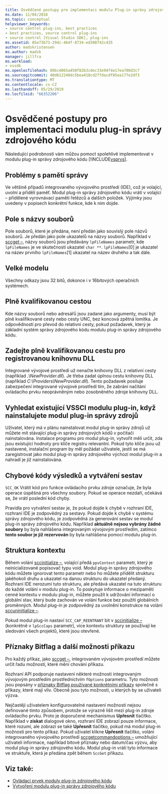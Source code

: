 ```yaml
---
title: Osvědčené postupy pro implementaci modulu Plug-in správy zdrojového kódu | Dokumentace Microsoftu
ms.date: 11/04/2016
ms.topic: conceptual
helpviewer_keywords:
- source control plug-ins, best practices
- best practices, source control plug-ins
- source control [Visual Studio SDK], plug-ins
ms.assetid: 85e73b73-29dc-464f-8734-ed308742c435
author: madskristensen
ms.author: madsk
manager: jillfra
ms.workload:
- vssdk
ms.openlocfilehash: 89bc4065a450f82b3cdec33e94f4e17ea700d3c7
ms.sourcegitcommit: 40d612240dc5bea418cd27fdacdf85ea177e2df3
ms.translationtype: MT
ms.contentlocale: cs-CZ
ms.lasthandoff: 05/29/2019
ms.locfileid: "66352206"
---
```

# <a name="best-practices-for-implementing-a-source-control-plug-in"></a>Osvědčené postupy pro implementaci modulu plug-in správy zdrojového kódu
Následující podrobnosti vám můžou pomoct spolehlivě implementovat v modulu plug-in správy zdrojového kódu [!INCLUDE[vsprvs](../code-quality/includes/vsprvs_md.md)].

## <a name="memory-management-issues"></a>Problémy s pamětí správy
 Ve většině případů integrovaného vývojového prostředí (IDE), což je volající, uvolní a přidělí paměť. Modul plug-in správy zdrojového kódu vrátí v volající – přidělené vyrovnávací paměti řetězců a dalších položek. Výjimky jsou uvedeny v popisech konkrétní funkce, kde k nim dojde.

## <a name="arrays-of-file-names"></a>Pole s názvy souborů
 Pole souborů, které je předána, není předán jako souvislý pole názvů souborů. Je předán jako pole ukazatelů na názvy souborů. Například v [sccget –](../extensibility/sccget-function.md), názvy souborů jsou předávány `lpFileNames` parametr, kde `lpFileNames` je ve skutečnosti ukazatel `char **`. `lpFileNames`[0] je ukazatel na název prvního `lpFileNames`[1] ukazatel na název druhého a tak dále.

## <a name="large-model"></a>Velké modelu
 Všechny odkazy jsou 32 bitů, dokonce i v 16bitových operačních systémech.

## <a name="fully-qualified-paths"></a>Plně kvalifikovanou cestou
 Kde názvy souborů nebo adresářů jsou zadané jako argumenty, musí být plně kvalifikované cesty nebo cesty UNC, bez koncová zpětná lomítka. Je odpovědností pro převod do relativní cesty, pokud požadavek, který je základní systém správy zdrojového kódu modulu plug-in správy zdrojového kódu.

## <a name="specify-a-fully-qualified-path-for-the-registered-dll"></a>Zadejte plně kvalifikovanou cestu pro registrovanou knihovnu DLL
 Integrované vývojové prostředí už nenačte knihovny DLL z relativní cesty (například *.\NewProvider.dll*). Je třeba zadat úplnou cestu knihovny DLL (například *C:\Providers\NewProvider.dll*). Tento požadavek posiluje zabezpečení integrované vývojové prostředí tím, že zabrání načítání ovládacího prvku neoprávněným nebo zosobněného zdroje knihovny DLL.

## <a name="check-for-an-existing-vssci-plug-in-when-you-install-your-source-control-plug-in"></a>Vyhledat existující VSSCI modulu plug-in, když nainstalujete modul plug-in správy zdrojů
 Uživatel, který má v plánu nainstalovat modul plug-in správy zdrojů už můžete mít stávající plug-in správy zdrojových kódů v počítači nainstalována. Instalace programu pro modul plug-in, vytvořit měli určit, zda jsou existující hodnoty pro klíče registru relevantní. Pokud tyto klíče jsou už nastavené, instalační program by měl požádat uživatele, jestli se má zaregistrovat jako modul plug-in správy zdrojového výchozí modul plug-in a nahradí je již nainstalována.

## <a name="error-result-codes-and-reporting"></a>Chybové kódy výsledků a vytváření sestav
 `SCC_OK` Vrátit kód pro funkce ovládacího prvku zdroje označuje, že byla operace úspěšná pro všechny soubory. Pokud se operace nezdaří, očekává se, že vrátí poslední kód chyby.

 Pravidla pro vytváření sestav je, že pokud dojde k chybě v rozhraní IDE, rozhraní IDE je zodpovědný za sestavy. Pokud dojde k chybě v systému správy zdrojového kódu, je zodpovědná za generování sestav se modul plug-in správy zdrojového kódu. Například **aktuálně nejsou vybrány žádné soubory** by byla nahlášena integrovaným vývojovým prostředím, zatímco **tento soubor je již rezervován** by byla nahlášena pomocí modulu plug-in.

## <a name="the-context-structure"></a>Struktura kontextu
 Během volání [sccinitialize –](../extensibility/sccinitialize-function.md), volající předá `ppvContext` parametr, který je neinicializované popisovač typu void. Modul plug-in správy zdrojového kódu můžete ignorovat tento parametr nebo ho můžete přidělit strukturu jakéhokoli druhu a ukazatel na danou strukturu do ukazatel předaný. Rozhraní IDE nerozumí tuto strukturu, ale předává ukazatel na tuto strukturu do každé volání v modulu plug-in. To poskytuje informace o mezipaměti cenné kontextu v modulu plug-in, můžete použít k udržování informací o globální stav, který bude zachován ve volání funkce bez použití globálních proměnných. Modul plug-in je zodpovědný za uvolnění konstrukce na volání [sccuninitialize –](../extensibility/sccuninitialize-function.md).

 Pokud modul plug-in nastaví `SCC_CAP_REENTRANT` bit v [sccinitialize –](../extensibility/sccinitialize-function.md) (konkrétně v `lpSccCaps` parametr), více kontextu struktury se používají ke sledování všech projektů, které jsou otevřené.

## <a name="bitflags-and-other-command-options"></a>Příznaky Bitflag a další možnosti příkazu
 Pro každý příkaz, jako [sccget –](../extensibility/sccget-function.md), integrovaném vývojovém prostředí můžete určit řadu možností, které mění chování příkazu.

 Rozhraní API podporuje nastavení některé možnosti integrovaným vývojovým prostředím prostřednictvím `fOptions` parametru. Tyto možnosti jsou popsány v [příznaky Bitflag používané konkrétními příkazy](../extensibility/bitflags-used-by-specific-commands.md) společně s příkazy, které mají vliv. Obecně jsou tyto možnosti, u kterých by se uživateli výzva.

 Nejčastěji uživatelem konfigurovatelné nastavení možnosti nejsou definované tímto způsobem, protože se výrazně lišit mezi plug-in zdroje ovládacího prvku. Proto je doporučené mechanismus **Upřesnit** tlačítko. Například v **získat** dialogové okno, rozhraní IDE zobrazí pouze informace, které rozumí, ale zobrazí se také **Upřesnit** tlačítko, pokud má modul plug-in možnosti pro tento příkaz. Pokud uživatel klikne **Upřesnit** tlačítko, volání integrovaného vývojového prostředí [sccgetcommandoptions –](../extensibility/sccgetcommandoptions-function.md) umožňující uživateli informace, například bitové příznaky nebo datum/čas výzvu, aby modul plug-in správy zdrojového kódu. Modul plug-in vrátí tyto informace ve struktuře, která je předána zpět během `SccGet` příkazu.

## <a name="see-also"></a>Viz také:
- [Ovládací prvek moduly plug-in zdrojového kódu](../extensibility/source-control-plug-ins.md)
- [Vytvoření modulu plug-in správy zdrojového kódu](../extensibility/internals/creating-a-source-control-plug-in.md)